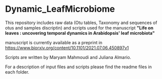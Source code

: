 # Dynamic_LeafMicrobiome

This repository includes raw data (Otu tables, Taxonomy and sequences of otus and samples discriptin) and scripts used for the manuscript **"Life on leaves : uncovering temporal dynamics in Arabidopsis' leaf microbiota"**

manuscript is currently available as a preprint in https://www.biorxiv.org/content/10.1101/2021.07.06.450897v1

Scripts are written by Maryam Mahmoudi and Juliana Almario.

For a description of input files and scripts please find the readme files in each folder.


